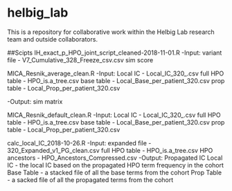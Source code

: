 # helbig_lab
This is a repository for collaborative work within the Helbig Lab research team and outside collaborators.


##Scipts
IH_exact_p_HPO_joint_script_cleaned-2018-11-01.R
-Input: variant file - V7_Cumulative_328_Freeze_csv.csv
        sim score


MICA_Resnik_average_clean.R
-Input: Local IC - Local_IC_320_.csv
        full HPO table - HPO_is.a_tree.csv
        base table - Local_Base_per_patient_320.csv
        prop table - Local_Prop_per_patient_320.csv
        
-Output: sim matrix
  

MICA_Resnik_default_clean.R
-Input: Local IC - Local_IC_320_.csv
        full HPO table - HPO_is.a_tree.csv
        base table - Local_Base_per_patient_320.csv
        prop table - Local_Prop_per_patient_320.csv      

calc_local_IC_2018-10-26.R
-Input: expanded file - 320_Expanded_v1_PG_clean.csv
        full HPO table - HPO_is.a_tree.csv
        HPO ancestors - HPO_Ancestors_Compressed.csv
-Output: Propagated IC
         Local IC - the local IC based on the propagated HPO term frequency in the cohort
         Base Table - a stacked file of all the base terms from the cohort
         Prop Table - a sacked file of all the propagated terms from the cohort
